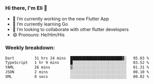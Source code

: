 ### Hi there, I'm Eli 👋
- 🔭 I’m currently working on the new Flutter App
- 🌱 I’m currently learning Go
- 🦄 I’m looking to collaborate with other flutter developers
- 😄 Pronouns: He/Him/His

### Weekly breakdown:
<!--START_SECTION:waka-->

```txt
Dart         31 hrs 24 mins  ███████████████████████▓░   95.03 %
TypeScript   1 hr 9 mins     █░░░░░░░░░░░░░░░░░░░░░░░░   03.52 %
YAML         26 mins         ▒░░░░░░░░░░░░░░░░░░░░░░░░   01.31 %
JSON         2 mins          ░░░░░░░░░░░░░░░░░░░░░░░░░   00.10 %
XML          0 secs          ░░░░░░░░░░░░░░░░░░░░░░░░░   00.02 %
```

<!--END_SECTION:waka-->
